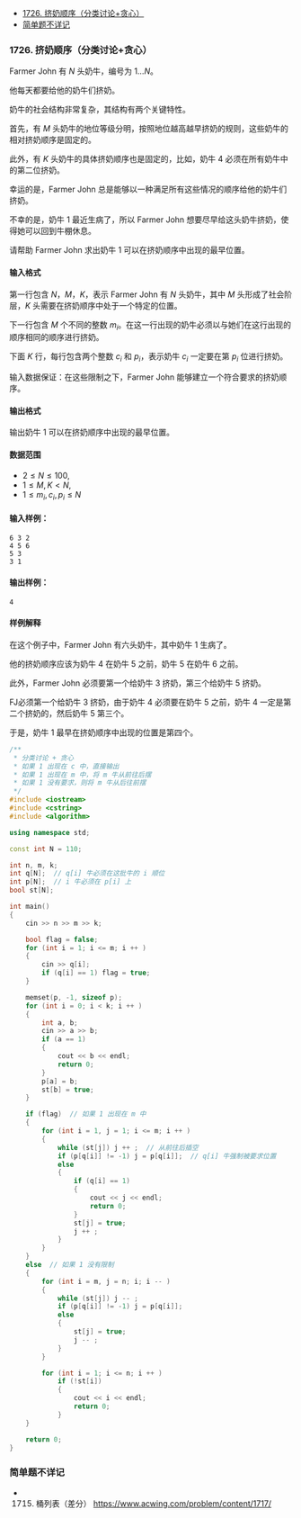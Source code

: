 <!-- @import "[TOC]" {cmd="toc" depthFrom=1 depthTo=6 orderedList=false} -->

<!-- code_chunk_output -->

- [1726. 挤奶顺序（分类讨论+贪心）](#1726-挤奶顺序分类讨论贪心)
- [简单题不详记](#简单题不详记)

<!-- /code_chunk_output -->

### 1726. 挤奶顺序（分类讨论+贪心）

Farmer John 有 $N$ 头奶牛，编号为 $1…N$。

他每天都要给他的奶牛们挤奶。

奶牛的社会结构非常复杂，其结构有两个关键特性。

首先，有 $M$ 头奶牛的地位等级分明，按照地位越高越早挤奶的规则，这些奶牛的相对挤奶顺序是固定的。

此外，有 $K$ 头奶牛的具体挤奶顺序也是固定的，比如，奶牛 $4$ 必须在所有奶牛中的第二位挤奶。

幸运的是，Farmer John 总是能够以一种满足所有这些情况的顺序给他的奶牛们挤奶。

不幸的是，奶牛 $1$ 最近生病了，所以 Farmer John 想要尽早给这头奶牛挤奶，使得她可以回到牛棚休息。

请帮助 Farmer John 求出奶牛 $1$ 可以在挤奶顺序中出现的最早位置。

<h4>输入格式</h4>

第一行包含 $N，M，K$，表示 Farmer John 有 $N$ 头奶牛，其中 $M$ 头形成了社会阶层，$K$ 头需要在挤奶顺序中处于一个特定的位置。

下一行包含 $M$ 个不同的整数 $m_i$。在这一行出现的奶牛必须以与她们在这行出现的顺序相同的顺序进行挤奶。

下面 $K$ 行，每行包含两个整数 $c_i$ 和 $p_i$，表示奶牛 $c_i$ 一定要在第 $p_i$ 位进行挤奶。

输入数据保证：在这些限制之下，Farmer John 能够建立一个符合要求的挤奶顺序。

<h4>输出格式</h4>

输出奶牛 $1$ 可以在挤奶顺序中出现的最早位置。

<h4>数据范围</h4>

- $2 \le N \le 100$,
- $1 \le M,K < N$,
- $1 \le m_i,c_i,p_i \le N$

<h4>输入样例：</h4>

```
6 3 2
4 5 6
5 3
3 1
```

<h4>输出样例：</h4>

```
4
```

<h4>样例解释</h4>

在这个例子中，Farmer John 有六头奶牛，其中奶牛 $1$ 生病了。

他的挤奶顺序应该为奶牛 $4$ 在奶牛 $5$ 之前，奶牛 $5$ 在奶牛 $6$ 之前。

此外，Farmer John 必须要第一个给奶牛 $3$ 挤奶，第三个给奶牛 $5$ 挤奶。

FJ必须第一个给奶牛 $3$ 挤奶，由于奶牛 $4$ 必须要在奶牛 $5$ 之前，奶牛 $4$ 一定是第二个挤奶的，然后奶牛 $5$ 第三个。

于是，奶牛 $1$ 最早在挤奶顺序中出现的位置是第四个。

```cpp
/**
 * 分类讨论 + 贪心
 * 如果 1 出现在 c 中，直接输出
 * 如果 1 出现在 m 中，将 m 牛从前往后摆
 * 如果 1 没有要求，则将 m 牛从后往前摆
 */
#include <iostream>
#include <cstring>
#include <algorithm>

using namespace std;

const int N = 110;

int n, m, k;
int q[N];  // q[i] 牛必须在这批牛的 i 顺位
int p[N];  // i 牛必须在 p[i] 上
bool st[N];

int main()
{
    cin >> n >> m >> k;

    bool flag = false;
    for (int i = 1; i <= m; i ++ )
    {
        cin >> q[i];
        if (q[i] == 1) flag = true;
    }

    memset(p, -1, sizeof p);
    for (int i = 0; i < k; i ++ )
    {
        int a, b;
        cin >> a >> b;
        if (a == 1)
        {
            cout << b << endl;
            return 0;
        }
        p[a] = b;
        st[b] = true;
    }

    if (flag)  // 如果 1 出现在 m 中
    {
        for (int i = 1, j = 1; i <= m; i ++ )
        {
            while (st[j]) j ++ ;  // 从前往后插空
            if (p[q[i]] != -1) j = p[q[i]];  // q[i] 牛强制被要求位置
            else
            {
                if (q[i] == 1)
                {
                    cout << j << endl;
                    return 0;
                }
                st[j] = true;
                j ++ ;
            }
        }
    }
    else  // 如果 1 没有限制
    {
        for (int i = m, j = n; i; i -- )
        {
            while (st[j]) j -- ;
            if (p[q[i]] != -1) j = p[q[i]];
            else
            {
                st[j] = true;
                j -- ;
            }
        }

        for (int i = 1; i <= n; i ++ )
            if (!st[i])
            {
                cout << i << endl;
                return 0;
            }
    }

    return 0;
}
```

### 简单题不详记

- 1715. 桶列表（差分） https://www.acwing.com/problem/content/1717/
